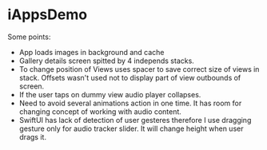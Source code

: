 # iAppsDemo

Some points: 
- App loads images in background and cache
- Gallery details screen spitted by 4 independs stacks.
- To change position of Views uses spacer to save correct size of views in stack. Offsets wasn't used not to display part of view outbounds of screen.
- If the user taps on dummy view audio player collapses.
- Need to avoid several animations action in one time. It has room for changing concept of working with audio content.
- SwiftUI has lack of detection of user gesteres therefore I use dragging gesture only for audio tracker slider. It will change height when user drags it.
